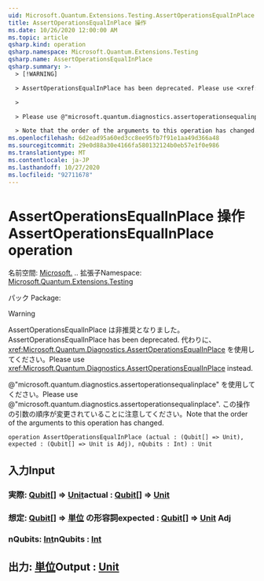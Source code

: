 ```yaml
---
uid: Microsoft.Quantum.Extensions.Testing.AssertOperationsEqualInPlace
title: AssertOperationsEqualInPlace 操作
ms.date: 10/26/2020 12:00:00 AM
ms.topic: article
qsharp.kind: operation
qsharp.namespace: Microsoft.Quantum.Extensions.Testing
qsharp.name: AssertOperationsEqualInPlace
qsharp.summary: >-
  > [!WARNING]

  > AssertOperationsEqualInPlace has been deprecated. Please use <xref:Microsoft.Quantum.Diagnostics.AssertOperationsEqualInPlace> instead.

  >

  > Please use @"microsoft.quantum.diagnostics.assertoperationsequalinplace".

  > Note that the order of the arguments to this operation has changed.
ms.openlocfilehash: 6d2ead95a60ed3cc8ee95fb7f91e1aa49d366a48
ms.sourcegitcommit: 29e0d88a30e4166fa580132124b0eb57e1f0e986
ms.translationtype: MT
ms.contentlocale: ja-JP
ms.lasthandoff: 10/27/2020
ms.locfileid: "92711678"
---
```

# <a name="assertoperationsequalinplace-operation"></a><span data-ttu-id="dae1e-102">AssertOperationsEqualInPlace 操作</span><span class="sxs-lookup"><span data-stu-id="dae1e-102">AssertOperationsEqualInPlace operation</span></span>

<span data-ttu-id="dae1e-103">名前空間: [Microsoft.](xref:Microsoft.Quantum.Extensions.Testing) .. 拡張子</span><span class="sxs-lookup"><span data-stu-id="dae1e-103">Namespace: [Microsoft.Quantum.Extensions.Testing](xref:Microsoft.Quantum.Extensions.Testing)</span></span>

<span data-ttu-id="dae1e-104">パック [](https://nuget.org/packages/)</span><span class="sxs-lookup"><span data-stu-id="dae1e-104">Package: [](https://nuget.org/packages/)</span></span>


> [!WARNING]
> <span data-ttu-id="dae1e-105">AssertOperationsEqualInPlace は非推奨となりました。</span><span class="sxs-lookup"><span data-stu-id="dae1e-105">AssertOperationsEqualInPlace has been deprecated.</span></span> <span data-ttu-id="dae1e-106">代わりに、<xref:Microsoft.Quantum.Diagnostics.AssertOperationsEqualInPlace> を使用してください。</span><span class="sxs-lookup"><span data-stu-id="dae1e-106">Please use <xref:Microsoft.Quantum.Diagnostics.AssertOperationsEqualInPlace> instead.</span></span>
>
> <span data-ttu-id="dae1e-107">@"microsoft.quantum.diagnostics.assertoperationsequalinplace" を使用してください。</span><span class="sxs-lookup"><span data-stu-id="dae1e-107">Please use @"microsoft.quantum.diagnostics.assertoperationsequalinplace".</span></span>
> <span data-ttu-id="dae1e-108">この操作の引数の順序が変更されていることに注意してください。</span><span class="sxs-lookup"><span data-stu-id="dae1e-108">Note that the order of the arguments to this operation has changed.</span></span>



```qsharp
operation AssertOperationsEqualInPlace (actual : (Qubit[] => Unit), expected : (Qubit[] => Unit is Adj), nQubits : Int) : Unit
```


## <a name="input"></a><span data-ttu-id="dae1e-109">入力</span><span class="sxs-lookup"><span data-stu-id="dae1e-109">Input</span></span>

### <a name="actual--qubit--unit"></a><span data-ttu-id="dae1e-110">実際: [Qubit](xref:microsoft.quantum.lang-ref.qubit)[] => [Unit](xref:microsoft.quantum.lang-ref.unit)</span><span class="sxs-lookup"><span data-stu-id="dae1e-110">actual : [Qubit](xref:microsoft.quantum.lang-ref.qubit)[] => [Unit](xref:microsoft.quantum.lang-ref.unit)</span></span> 




### <a name="expected--qubit--unit-adj"></a><span data-ttu-id="dae1e-111">想定: [Qubit](xref:microsoft.quantum.lang-ref.qubit)[] => [単位](xref:microsoft.quantum.lang-ref.unit) の形容詞</span><span class="sxs-lookup"><span data-stu-id="dae1e-111">expected : [Qubit](xref:microsoft.quantum.lang-ref.qubit)[] => [Unit](xref:microsoft.quantum.lang-ref.unit) Adj</span></span>




### <a name="nqubits--int"></a><span data-ttu-id="dae1e-112">nQubits: [Int](xref:microsoft.quantum.lang-ref.int)</span><span class="sxs-lookup"><span data-stu-id="dae1e-112">nQubits : [Int](xref:microsoft.quantum.lang-ref.int)</span></span>





## <a name="output--unit"></a><span data-ttu-id="dae1e-113">出力: [単位](xref:microsoft.quantum.lang-ref.unit)</span><span class="sxs-lookup"><span data-stu-id="dae1e-113">Output : [Unit](xref:microsoft.quantum.lang-ref.unit)</span></span>

